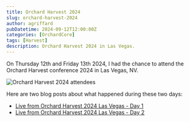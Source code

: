 ```yaml
---
title: Orchard Harvest 2024
slug: orchard-harvest-2024
author: agriffard
pubDatetime: 2024-09-12T12:00:00Z
categories: [OrchardCore]
tags: [Harvest]
description: Orchard Harvest 2024 in Las Vegas.
---
```


On Thursday 12th and Friday 13th 2024, I had the chance to attend the Orchard Harvest conference 2024 in Las Vegas, NV.

![Orchard Harvest 2024 attendees](/assets/blog/Harvest/2024/OrchardHarvest2024.jpg)

Here are two blog posts about what happened during these two days:  
- [Live from Orchard Harvest 2024 Las Vegas - Day 1](https://orcharddojo.net/blog/live-from-orchard-harvest-2024-las-vegas-day-1)  
- [Live from Orchard Harvest 2024 Las Vegas - Day 2](https://orcharddojo.net/blog/live-from-orchard-harvest-2024-las-vegas-day-2)

